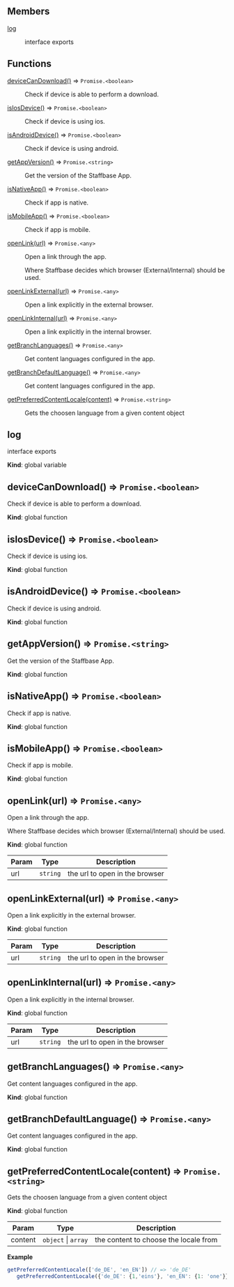 ## Members

<dl>
<dt><a href="#log">log</a></dt>
<dd><p>interface exports</p>
</dd>
</dl>

## Functions

<dl>
<dt><a href="#deviceCanDownload">deviceCanDownload()</a> ⇒ <code>Promise.&lt;boolean&gt;</code></dt>
<dd><p>Check if device is able to perform a download.</p>
</dd>
<dt><a href="#isIosDevice">isIosDevice()</a> ⇒ <code>Promise.&lt;boolean&gt;</code></dt>
<dd><p>Check if device is using ios.</p>
</dd>
<dt><a href="#isAndroidDevice">isAndroidDevice()</a> ⇒ <code>Promise.&lt;boolean&gt;</code></dt>
<dd><p>Check if device is using android.</p>
</dd>
<dt><a href="#getAppVersion">getAppVersion()</a> ⇒ <code>Promise.&lt;string&gt;</code></dt>
<dd><p>Get the version of the Staffbase App.</p>
</dd>
<dt><a href="#isNativeApp">isNativeApp()</a> ⇒ <code>Promise.&lt;boolean&gt;</code></dt>
<dd><p>Check if app is native.</p>
</dd>
<dt><a href="#isMobileApp">isMobileApp()</a> ⇒ <code>Promise.&lt;boolean&gt;</code></dt>
<dd><p>Check if app is mobile.</p>
</dd>
<dt><a href="#openLink">openLink(url)</a> ⇒ <code>Promise.&lt;any&gt;</code></dt>
<dd><p>Open a link through the app.</p>
<p>Where Staffbase decides which browser (External/Internal)
should be used.</p>
</dd>
<dt><a href="#openLinkExternal">openLinkExternal(url)</a> ⇒ <code>Promise.&lt;any&gt;</code></dt>
<dd><p>Open a link explicitly in the external browser.</p>
</dd>
<dt><a href="#openLinkInternal">openLinkInternal(url)</a> ⇒ <code>Promise.&lt;any&gt;</code></dt>
<dd><p>Open a link explicitly in the internal browser.</p>
</dd>
<dt><a href="#getBranchLanguages">getBranchLanguages()</a> ⇒ <code>Promise.&lt;any&gt;</code></dt>
<dd><p>Get content languages configured in the app.</p>
</dd>
<dt><a href="#getBranchDefaultLanguage">getBranchDefaultLanguage()</a> ⇒ <code>Promise.&lt;any&gt;</code></dt>
<dd><p>Get content languages configured in the app.</p>
</dd>
<dt><a href="#getPreferredContentLocale">getPreferredContentLocale(content)</a> ⇒ <code>Promise.&lt;string&gt;</code></dt>
<dd><p>Gets the choosen language from a given content object</p>
</dd>
</dl>

<a name="log"></a>

## log
interface exports

**Kind**: global variable  
<a name="deviceCanDownload"></a>

## deviceCanDownload() ⇒ <code>Promise.&lt;boolean&gt;</code>
Check if device is able to perform a download.

**Kind**: global function  
<a name="isIosDevice"></a>

## isIosDevice() ⇒ <code>Promise.&lt;boolean&gt;</code>
Check if device is using ios.

**Kind**: global function  
<a name="isAndroidDevice"></a>

## isAndroidDevice() ⇒ <code>Promise.&lt;boolean&gt;</code>
Check if device is using android.

**Kind**: global function  
<a name="getAppVersion"></a>

## getAppVersion() ⇒ <code>Promise.&lt;string&gt;</code>
Get the version of the Staffbase App.

**Kind**: global function  
<a name="isNativeApp"></a>

## isNativeApp() ⇒ <code>Promise.&lt;boolean&gt;</code>
Check if app is native.

**Kind**: global function  
<a name="isMobileApp"></a>

## isMobileApp() ⇒ <code>Promise.&lt;boolean&gt;</code>
Check if app is mobile.

**Kind**: global function  
<a name="openLink"></a>

## openLink(url) ⇒ <code>Promise.&lt;any&gt;</code>
Open a link through the app.

Where Staffbase decides which browser (External/Internal)
should be used.

**Kind**: global function  

| Param | Type | Description |
| --- | --- | --- |
| url | <code>string</code> | the url to open in the browser |

<a name="openLinkExternal"></a>

## openLinkExternal(url) ⇒ <code>Promise.&lt;any&gt;</code>
Open a link explicitly in the external browser.

**Kind**: global function  

| Param | Type | Description |
| --- | --- | --- |
| url | <code>string</code> | the url to open in the browser |

<a name="openLinkInternal"></a>

## openLinkInternal(url) ⇒ <code>Promise.&lt;any&gt;</code>
Open a link explicitly in the internal browser.

**Kind**: global function  

| Param | Type | Description |
| --- | --- | --- |
| url | <code>string</code> | the url to open in the browser |

<a name="getBranchLanguages"></a>

## getBranchLanguages() ⇒ <code>Promise.&lt;any&gt;</code>
Get content languages configured in the app.

**Kind**: global function  
<a name="getBranchDefaultLanguage"></a>

## getBranchDefaultLanguage() ⇒ <code>Promise.&lt;any&gt;</code>
Get content languages configured in the app.

**Kind**: global function  
<a name="getPreferredContentLocale"></a>

## getPreferredContentLocale(content) ⇒ <code>Promise.&lt;string&gt;</code>
Gets the choosen language from a given content object

**Kind**: global function  

| Param | Type | Description |
| --- | --- | --- |
| content | <code>object</code> \| <code>array</code> | the content to choose the locale from |

**Example**  
```js
getPreferredContentLocale(['de_DE', 'en_EN']) // => 'de_DE'
   getPreferredContentLocale({'de_DE': {1,'eins'}, 'en_EN': {1: 'one'}}) // => 'de_DE'
```
